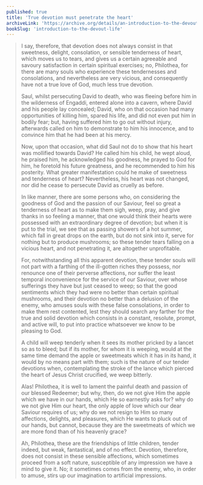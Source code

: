```yaml
---
published: true
title: 'True devotion must penetrate the heart'
archiveLink: 'https://archive.org/details/an-introduction-to-the-devout-life/page/245?view=theater'
bookSlug: 'introduction-to-the-devout-life'
---
```


> I say, therefore, that devotion does not always consist in that sweetness, delight, consolation, or sensible tenderness of heart, which moves us to tears, and gives us a certain agreeable and savoury satisfaction in certain spiritual exercises; no, Philothea, for there are many souls who experience these tendernesses and consolations, and nevertheless are very vicious, and consequently have not a true love of God, much less true devotion.
>
> Saul, whilst persecuting David to death, who was fleeing before him in the wilderness of Engaddi, entered alone into a cavern, where David and his people lay concealed; David, who on that occasion had many opportunities of killing him, spared his life, and did not even put him in bodily fear; but, having suffered him to go out without injury, afterwards called on him to demonstrate to him his innocence, and to convince him that he had been at his mercy.
>
> Now, upon that occasion, what did Saul not do to show that his heart was mollified towards David? He called him his child, he wept aloud, he praised him, he acknowledged his goodness, he prayed to God for him, he foretold his future greatness, and he recommended to him his posterity. What greater manifestation could he make of sweetness and tenderness of heart? Nevertheless, his heart was not changed, nor did he cease to persecute David as cruelly as before.
>
> In like manner, there are some persons who, on considering the goodness of God and the passion of our Saviour, feel so great a tenderness of heart as to make them sigh, weep, pray, and give thanks in so feeling a manner, that one would think their hearts were possessed with an extraordinary degree of devotion; but when it is put to the trial, we see that as passing showers of a hot summer, which fall in great drops on the earth, but do not sink into it, serve for nothing but to produce mushrooms; so these tender tears falling on a vicious heart, and not penetrating it, are altogether unprofitable.
>
> For, notwithstanding all this apparent devotion, these tender souls will not part with a farthing of the ill-gotten riches they possess, nor renounce one of their perverse affections, nor suffer the least temporal inconvenience for the service of our Saviour, over whose sufferings they have but just ceased to weep; so that the good sentiments which they had were no better than certain spiritual mushrooms, and their devotion no better than a delusion of the enemy, who amuses souls with these false consolations, in order to make them rest contented, lest they should search any farther for the true and solid devotion which consists in a constant, resolute, prompt, and active will, to put into practice whatsoever we know to be pleasing to God.
>
> A child will weep tenderly when it sees its mother pricked by a lancet so as to bleed; but if its mother, for whom it is weeping, would at the same time demand the apple or sweetmeats which it has in its hand, it would by no means part with them; such is the nature of our tender devotions when, contemplating the stroke of the lance which pierced the heart of Jesus Christ crucified, we weep bitterly.
>
> Alas! Philothea, it is well to lament the painful death and passion of our blessed Redeemer; but why, then, do we not give Him the apple which we have in our hands, which He so earnestly asks for? why do we not give Him our heart, the only apple of love which our dear Saviour requires of us; why do we not resign to Him so many affections, delights, and pleasures, which He wants to pluck out of our hands, but cannot, because they are the sweetmeats of which we are more fond than of his heavenly grace?
>
> Ah, Philothea, these are the friendships of little children, tender indeed, but weak, fantastical, and of no effect. Devotion, therefore, does not consist in these sensible affections, which sometimes proceed from a soft nature, susceptible of any impression we have a mind to give it. No; it sometimes comes from the enemy, who, in order to amuse, stirs up our imagination to artificial impressions.
